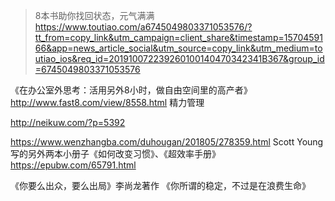 >8本书助你找回状态，元气满满
https://www.toutiao.com/a6745049803371053576/?tt_from=copy_link&utm_campaign=client_share&timestamp=1570459166&app=news_article_social&utm_source=copy_link&utm_medium=toutiao_ios&req_id=201910072239260100140470342341B367&group_id=6745049803371053576


《在办公室外思考：活用另外8小时，做自由空间里的高产者》
http://www.fast8.com/view/8558.html
精力管理

http://neikuw.com/?p=5392

https://www.wenzhangba.com/duhougan/201805/278359.html
Scott Young写的另外两本小册子《如何改变习惯》、《超效率手册》https://epubw.com/65791.html

《你要么出众，要么出局》李尚龙著作
《你所谓的稳定，不过是在浪费生命》

